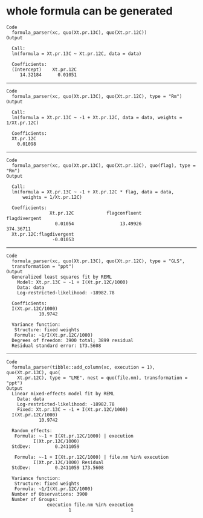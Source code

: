 # whole formula can be generated

    Code
      formula_parser(xc, quo(Xt.pr.13C), quo(Xt.pr.12C))
    Output
      
      Call:
      lm(formula = Xt.pr.13C ~ Xt.pr.12C, data = data)
      
      Coefficients:
      (Intercept)    Xt.pr.12C  
         14.32184      0.01051  
      

---

    Code
      formula_parser(xc, quo(Xt.pr.13C), quo(Xt.pr.12C), type = "Rm")
    Output
      
      Call:
      lm(formula = Xt.pr.13C ~ -1 + Xt.pr.12C, data = data, weights = 1/Xt.pr.12C)
      
      Coefficients:
      Xt.pr.12C  
        0.01098  
      

---

    Code
      formula_parser(xc, quo(Xt.pr.13C), quo(Xt.pr.12C), quo(flag), type = "Rm")
    Output
      
      Call:
      lm(formula = Xt.pr.13C ~ -1 + Xt.pr.12C * flag, data = data, 
          weights = 1/Xt.pr.12C)
      
      Coefficients:
                    Xt.pr.12C            flagconfluent            flagdivergent  
                      0.01054                 13.49926                374.36711  
      Xt.pr.12C:flagdivergent  
                     -0.01053  
      

---

    Code
      formula_parser(xc, quo(Xt.pr.13C), quo(Xt.pr.12C), type = "GLS",
      transformation = "ppt")
    Output
      Generalized least squares fit by REML
        Model: Xt.pr.13C ~ -1 + I(Xt.pr.12C/1000) 
        Data: data 
        Log-restricted-likelihood: -18982.78
      
      Coefficients:
      I(Xt.pr.12C/1000) 
                10.9742 
      
      Variance function:
       Structure: fixed weights
       Formula: ~1/I(Xt.pr.12C/1000) 
      Degrees of freedom: 3900 total; 3899 residual
      Residual standard error: 173.5608 

---

    Code
      formula_parser(tibble::add_column(xc, execution = 1), quo(Xt.pr.13C), quo(
        Xt.pr.12C), type = "LME", nest = quo(file.nm), transformation = "ppt")
    Output
      Linear mixed-effects model fit by REML
        Data: data 
        Log-restricted-likelihood: -18982.78
        Fixed: Xt.pr.13C ~ -1 + I(Xt.pr.12C/1000) 
      I(Xt.pr.12C/1000) 
                10.9742 
      
      Random effects:
       Formula: ~-1 + I(Xt.pr.12C/1000) | execution
              I(Xt.pr.12C/1000)
      StdDev:         0.2411059
      
       Formula: ~-1 + I(Xt.pr.12C/1000) | file.nm %in% execution
              I(Xt.pr.12C/1000) Residual
      StdDev:         0.2411059 173.5608
      
      Variance function:
       Structure: fixed weights
       Formula: ~1/I(Xt.pr.12C/1000) 
      Number of Observations: 3900
      Number of Groups: 
                   execution file.nm %in% execution 
                           1                      1 

